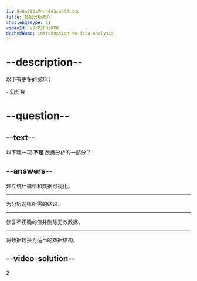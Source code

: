 ```yaml
---
id: 5e9a093a74c4063ca6f7c14c
title: 数据分析简介
challengeType: 11
videoId: VJrP2FUzKP0
dashedName: introduction-to-data-analysis
---
```


# --description--

以下有更多的资料：

\- [幻灯片](https://docs.google.com/presentation/d/1cUIt8b2ySz-85_ykfeuuWsurccwTAuFPn782pZBzFsU/edit?usp=sharing)

# --question--

## --text--

以下哪一项 **不是** 数据分析的一部分？

## --answers--

建立统计模型和数据可视化。

---

为分析选择所需的结论。

---

修复不正确的值并删除无效数据。

---

将数据转换为适当的数据结构。

## --video-solution--

2
